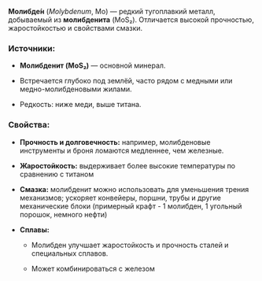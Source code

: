 **Молибде́н** (_Molybdenum_, Mo) — редкий тугоплавкий металл, добываемый из **молибденита** (MoS₂). Отличается высокой прочностью, жаростойкостью и свойствами смазки.

### Источники:

- **Молибденит (MoS₂)** — основной минерал.
    
- Встречается глубоко под землёй, часто рядом с медными или медно-молибденовыми жилами.
    
- Редкость: ниже меди, выше титана.
    

### Свойства:

- **Прочность и долговечность:** например, молибденовые инструменты и броня ломаются медленнее, чем железные.
    
- **Жаростойкость:** выдерживает более высокие температуры по сравнению с титаном
    
- **Смазка:** молибденит можно использовать для уменьшения трения механизмов; ускоряет конвейеры, поршни, трубы и другие механические блоки (примерный крафт - 1 молибден, 1 угольный порошок, немного нефти)
    
- **Сплавы:**
    
    - Молибден улучшает жаростойкость и прочность сталей и специальных сплавов.
        
    - Может комбинироваться с железом
